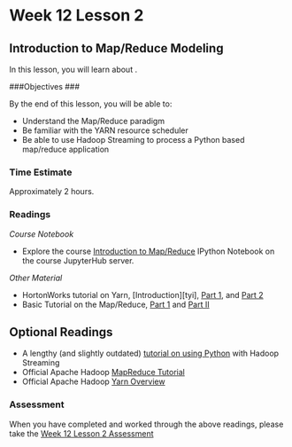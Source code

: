 # Week 12 Lesson 2 #
## Introduction to Map/Reduce Modeling ##

In this lesson, you will learn about .

###Objectives ###

By the end of this lesson, you will be able to:

- Understand the Map/Reduce paradigm
- Be familiar with the YARN resource scheduler
- Be able to use Hadoop Streaming to process a Python based map/reduce application

### Time Estimate ###

Approximately 2 hours.

### Readings ####

_Course Notebook_

- Explore the course [Introduction to Map/Reduce][l2nb]
IPython Notebook on the course JupyterHub server.

_Other Material_

- HortonWorks tutorial on Yarn, [Introduction][tyi], [Part 1][typ1], and [Part 2][typ2]
- Basic Tutorial on the Map/Reduce, [Part 1][btmr1] and [Part II][btmr2]

## Optional Readings ##

- A lengthy (and slightly outdated) [tutorial on using Python][tphs] with Hadoop Streaming
- Official Apache Hadoop [MapReduce Tutorial][amrt]
- Official Apache Hadoop [Yarn Overview][ayo]

### Assessment ###

When you have completed and worked through the above readings, please take the [Week 12 Lesson 2 Assessment][la]

[l2nb]: notebooks/intro2mr.ipynb
[la]: https://learn.illinois.edu/mod/quiz/view.php?id=1325362

[tphs]: http://www.michael-noll.com/tutorials/writing-an-hadoop-mapreduce-program-in-python/

[btmr1]: http://www.tutorialspoint.com/map_reduce/map_reduce_introduction.htm
[btmr2]: http://www.tutorialspoint.com/map_reduce/map_reduce_algorithm.htm

[amrt]: http://hadoop.apache.org/docs/current/hadoop-mapreduce-client/hadoop-mapreduce-client-core/MapReduceTutorial.html
[ayo]: http://hadoop.apache.org/docs/current/hadoop-yarn/hadoop-yarn-site/YARN.html

[ty1]: http://hortonworks.com/blog/introducing-apache-hadoop-yarn/
[typ1]: http://hortonworks.com/blog/apache-hadoop-yarn-background-and-an-overview/
[typ2]: http://hortonworks.com/blog/apache-hadoop-yarn-concepts-and-applications/

